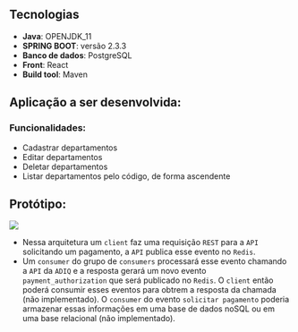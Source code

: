 ## Tecnologias ##

- **Java**: OPENJDK_11
- **SPRING BOOT**: versão 2.3.3
- **Banco de dados**: PostgreSQL
- **Front**: React
- **Build tool**: Maven

## Aplicação a ser desenvolvida:

### Funcionalidades:

- Cadastrar departamentos
- Editar departamentos
- Deletar departamentos
- Listar departamentos pelo código, de forma ascendente

## Protótipo:

![](./img/cadastro-depto.jpg)

- Nessa arquitetura um `client` faz uma requisição `REST` para a `API` solicitando um pagamento, a `API` publica esse evento no `Redis`.
- Um `consumer` do grupo de `consumers` processará esse evento chamando a `API` da `ADIQ` e a resposta gerará um novo evento `payment_authorization` que será publicado no `Redis`. O `client` então poderá consumir esses eventos para obtrem a resposta da chamada (não implementado). O `consumer` do evento `solicitar pagamento` poderia armazenar essas informações em uma base de dados noSQL ou em uma base relacional (não implementado). 
